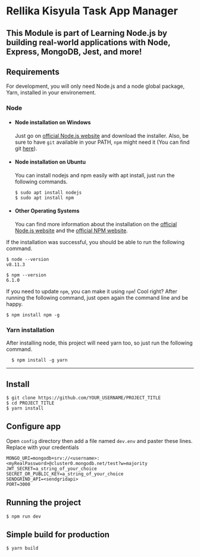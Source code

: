 # Rellika Kisyula Task App Manager

This Module is part of Learning Node.js by building real-world applications with Node, Express, MongoDB, Jest, and more!
---
## Requirements

For development, you will only need Node.js and a node global package, Yarn, installed in your environement.

### Node
- #### Node installation on Windows

  Just go on [official Node.js website](https://nodejs.org/) and download the installer.
Also, be sure to have `git` available in your PATH, `npm` might need it (You can find git [here](https://git-scm.com/)).

- #### Node installation on Ubuntu

  You can install nodejs and npm easily with apt install, just run the following commands.

      $ sudo apt install nodejs
      $ sudo apt install npm

- #### Other Operating Systems
  You can find more information about the installation on the [official Node.js website](https://nodejs.org/) and the [official NPM website](https://npmjs.org/).

If the installation was successful, you should be able to run the following command.

    $ node --version
    v8.11.3

    $ npm --version
    6.1.0

If you need to update `npm`, you can make it using `npm`! Cool right? After running the following command, just open again the command line and be happy.

    $ npm install npm -g

###
### Yarn installation
  After installing node, this project will need yarn too, so just run the following command.

      $ npm install -g yarn

---

## Install

    $ git clone https://github.com/YOUR_USERNAME/PROJECT_TITLE
    $ cd PROJECT_TITLE
    $ yarn install

## Configure app

Open `config` directory then add a file named `dev.env` and paster these lines. Replace with your credentials

    MONGO_URI=mongodb+srv://<username>:<myRealPassword>@cluster0.mongodb.net/test?w=majority
    JWT_SECRET=a_string_of_your_choice
    SECRET_OR_PUBLIC_KEY=a_string_of_your_choice
    SENDGRIND_API=<sendgridapi>
    PORT=3000

## Running the project

    $ npm run dev

## Simple build for production

    $ yarn build